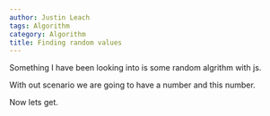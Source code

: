 ```yaml
---
author: Justin Leach
tags: Algorithm
category: Algorithm
title: Finding random values
---
```


Something I have been looking into is some random algrithm with js.

With out scenario we are going to have a number and this number.

Now lets get.